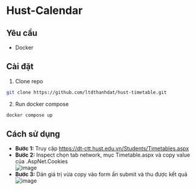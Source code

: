 # Hust-Calendar

## Yêu cầu
- Docker

## Cài đặt
1. Clone repo 
```bash
git clone https://github.com/ltdthanhdat/hust-timetable.git
```
2. Run docker compose
```bash
docker compose up
```

## Cách sử dụng
- **Bước 1:** Truy cập https://dt-ctt.hust.edu.vn/Students/Timetables.aspx
- **Bước 2:** Inspect chọn tab network, mục Timetable.aspx và copy value của .AspNet.Cookies	
![image](https://github.com/ltdthanhdat/hust-timetable/assets/134133160/b3fed910-6078-4125-8af9-483a3e911a0c)
- **Bước 3:** Dán giá trị vừa copy vào form ấn submit và thu được kết quả
![image](https://github.com/ltdthanhdat/hust-timetable/assets/134133160/2a6f9b2b-d2df-4f2f-acdd-b37ea00ccb16)
